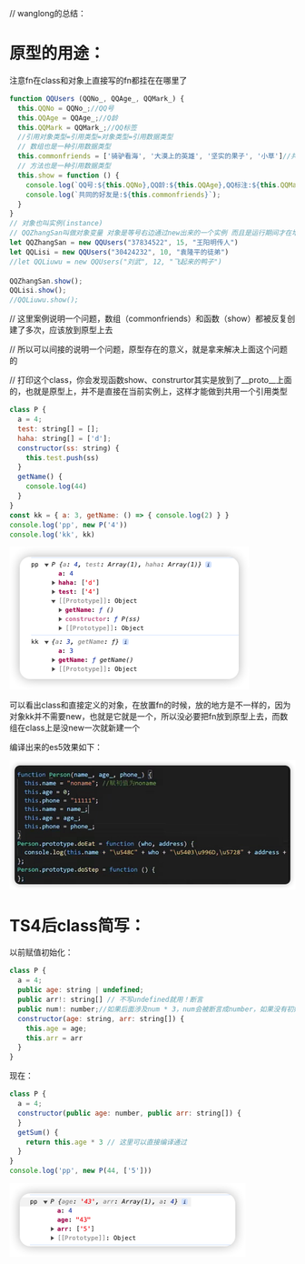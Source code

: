 // wanglong的总结：

# 原型的用途：

注意fn在class和对象上直接写的fn都挂在在哪里了

```js
function QQUsers (QQNo_, QQAge_, QQMark_) {
  this.QQNo = QQNo_;//QQ号
  this.QQAge = QQAge_;//Q龄
  this.QQMark = QQMark_;//QQ标签
  //引用对象类型=引用类型=对象类型=引用数据类型 
  // 数组也是一种引用数据类型 
  this.commonfriends = ['骑驴看海', '大漠上的英雄', '坚实的果子', '小草']//共同好友
  // 方法也是一种引用数据类型 
  this.show = function () {
    console.log(`QQ号:${this.QQNo},QQ龄:${this.QQAge},QQ标注:${this.QQMark}`)
    console.log(`共同的好友是:${this.commonfriends}`);
  }
}
// 对象也叫实例(instance)
// QQZhangSan叫做对象变量 对象是等号右边通过new出来的一个实例 而且是运行期间才在堆中开辟对象的内存空间
let QQZhangSan = new QQUsers("37834522", 15, "王阳明传人")
let QQLisi = new QQUsers("30424232", 10, "袁隆平的徒弟")
//let QQLiuwu = new QQUsers("刘武", 12, "飞起来的鸭子")

QQZhangSan.show();
QQLisi.show();
//QQLiuwu.show();

```

// 这里案例说明一个问题，数组（commonfriends）和函数（show）都被反复创建了多次，应该放到原型上去

// 所以可以间接的说明一个问题，原型存在的意义，就是拿来解决上面这个问题的

// 打印这个class，你会发现函数show、construrtor其实是放到了__proto__上面的，也就是原型上，并不是直接在当前实例上，这样才能做到共用一个引用类型

```js
class P {
  a = 4;
  test: string[] = [];
  haha: string[] = ['d'];
  constructor(ss: string) {
    this.test.push(ss)
  }
  getName() {
    console.log(44)
  }
}
const kk = { a: 3, getName: () => { console.log(2) } }
console.log('pp', new P('4'))
console.log('kk', kk)
```

![1713752342088](image/总结/1713752342088.png)

可以看出class和直接定义的对象，在放置fn的时候，放的地方是不一样的，因为对象kk并不需要new，也就是它就是一个，所以没必要把fn放到原型上去，而数组在class上是没new一次就新建一个

编译出来的es5效果如下：

![1713750578881](image/总结/1713750578881.png)


# TS4后class简写：

以前赋值初始化：

```js
class P {
  a = 4;
  public age: string | undefined;
  public arr!: string[] // 不写undefined就用！断言
  public num!: number;//如果后面涉及num * 3，num会被断言成number，如果没有初始化num，就会得到NaN，所以！只能保证ts编译通过，js运算还是得小心
  constructor(age: string, arr: string[]) {
    this.age = age;
    this.arr = arr
  }
}
```

现在：

```js
class P {
  a = 4;
  constructor(public age: number, public arr: string[]) {
  }
  getSum() {
    return this.age * 3 // 这里可以直接编译通过
  }
}
console.log('pp', new P(44, ['5']))
```

![1713753289627](image/总结/1713753289627.png)
